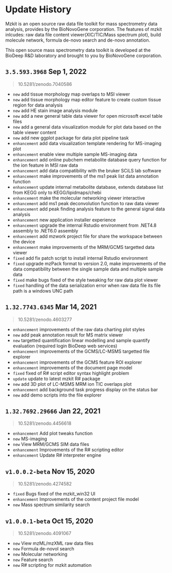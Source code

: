# Update History

Mzkit is an open source raw data file toolkit for mass spectrometry data analysis, provides by the BioNovoGene corporation. The features of mzkit inlcudes: raw data file content viewer(XIC/TIC/Mass spectrum plot), build molecule network, formula de-novo search and de-novo annotation.

This open source mass spectrometry data toolkit is developed at the BioDeep R&D laboratory and brought to you by BioNovoGene corporation.

## ``3.5.593.3968`` Sep 1, 2022

> 10.5281/zenodo.7040586

+ ``new`` add tissue morphology map overlaps to MSI viewer
+ ``new`` add tissue morphology map editor feature to create custom tissue region for data analysis 
+ ``new`` add HE stain image analysis module
+ ``new`` add a new general table data viewer for open microsoft excel table files 
+ ``new`` add a general data visualization module for plot data based on the table viewer content
+ ``new`` add new ggplot package for data plot pipeline task
+ ``enhancement`` add data visualization template rendering for MS-imaging plot
+ ``enhancement`` enable view multiple sample MS-imaging data
+ ``enhancement`` add online pubchem metabolite database query function for the ion feature in MSI raw data 
+ ``enhancement`` add data compatibility with the bruker SCiLS lab software
+ ``enhancement`` make improvements of the ms1 peak list data annotation function 
+ ``enhancement`` update internal metabolite database, extends database list from KEGG only to KEGG/lipidmaps/chebi
+ ``enhancement`` make the molecular networking viewer interactive
+ ``enhancement`` add ms1 peak deconvolution function to raw data viewer
+ ``enhancement`` add peak finding analysis feature to the general signal data analysis 
+ ``enhancement`` new application installer experience
+ ``enhancement`` upgrade the internal Rstudio environment from .NET4.8 assembly to .NET6.0 assembly
+ ``enhancement`` add mzwork project file for share the workspace between the device
+ ``enhancement`` make improvements of the MRM/GCMS targetted data viewer
+ ``fixed`` add fix patch script to install internal Rstudio environment
+ ``fixed`` upgrade mzPack format to version 2.0, make improvements of the data compatibility between the single sample data and multiple sample data
+ ``fixed`` make bugs fixed of the style tweaking for raw data plot viewer
+ ``fixed`` handling of the data serialization error when raw data file its file path is a windows UNC path

## ``1.32.7743.6345`` Mar 14, 2021

> 10.5281/zenodo.4603277

+ ``enhancement`` improvements of the raw data charting plot styles
+ ``new`` add peak annotation result for MS matrix viewer
+ ``new`` targetted quantification linear modelling and sample quantify evaluation (required login BioDeep web services)
+ ``enhancement`` improvements of the GCMS/LC-MSMS targetted file explorer 
+ ``enhancement`` improvements of the GCMS feature ROI explorer
+ ``enhancement`` improvements of the document page model
+ ``fixed`` fixed of R# script editor syntax highlight problem
+ ``update`` update to latest mzkit R# package
+ ``new`` add 3D plot of LC-MSMS MRM ion TIC overlaps plot
+ ``enhancement`` add background task progress display on the status bar
+ ``new`` add demo scripts into the file explorer

## ``1.32.7692.29666`` Jan 22, 2021

> 10.5281/zenodo.4456618

+ ``enhancement`` Add plot tweaks function
+ ``new`` MS-imaging
+ ``new`` View MRM/GCMS SIM data files
+ ``enhancement`` Improvements of the R# scripting editor
+ ``enhancement`` Update R# interpreter engine

## ``v1.0.0.2-beta`` Nov 15, 2020

> 10.5281/zenodo.4274582

+ ``fixed`` Bugs fixed of the mzkit_win32 UI
+ ``enhancement`` Improvements of the content project file model
+ ``new`` Mass spectrum similarity search

## ``v1.0.0.1-beta`` Oct 15, 2020

> 10.5281/zenodo.4091067

+ ``new`` View mzML/mzXML raw data files
+ ``new`` Formula de-novol search
+ ``new`` Molecular networking
+ ``new`` Feature search
+ ``new`` R# scripting for mzkit automation
